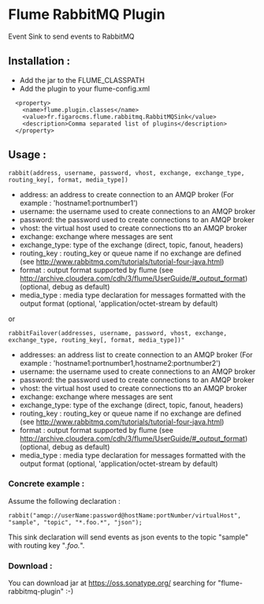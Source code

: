 # Flume RabbitMQ Plugin

Event Sink to send events to RabbitMQ

## Installation :

 * Add the jar to the FLUME_CLASSPATH
 * Add the plugin to your flume-config.xml

```
  <property>
    <name>flume.plugin.classes</name>                                         
    <value>fr.figarocms.flume.rabbitmq.RabbitMQSink</value>
    <description>Comma separated list of plugins</description>
  </property>
```

## Usage :

```
rabbit(address, username, password, vhost, exchange, exchange_type, routing_key[, format, media_type])

```

 * address: an address to create connection to an AMQP broker (For example : 'hostname1:portnumber1')
 * username: the username used to create connections to an AMQP broker
 * password: the password used to create connections to an AMQP broker
 * vhost: the virtual host used to create connections tto an AMQP broker
 * exchange: exchange where messages are sent
 * exchange_type: type of the exchange (direct, topic, fanout, headers)
 * routing_key : routing_key or queue name if no exchange are defined (see http://www.rabbitmq.com/tutorials/tutorial-four-java.html)
 * format : output format supported by flume (see http://archive.cloudera.com/cdh/3/flume/UserGuide/#_output_format) (optional, debug as default)
 * media_type : media type declaration for messages formatted with the output format (optional, 'application/octet-stream by default)

or

```
rabbitFailover(addresses, username, password, vhost, exchange, exchange_type, routing_key[, format, media_type])"

```

 * addresses: an address list to create connection to an AMQP broker (For example : 'hostname1:portnumber1,hostname2:portnumber2')
 * username: the username used to create connections to an AMQP broker
 * password: the password used to create connections to an AMQP broker
 * vhost: the virtual host used to create connections tto an AMQP broker
 * exchange: exchange where messages are sent
 * exchange_type: type of the exchange (direct, topic, fanout, headers)
 * routing_key : routing_key or queue name if no exchange are defined (see http://www.rabbitmq.com/tutorials/tutorial-four-java.html)
 * format : output format supported by flume (see http://archive.cloudera.com/cdh/3/flume/UserGuide/#_output_format) (optional, debug as default)
 * media_type : media type declaration for messages formatted with the output format (optional, 'application/octet-stream by default)

### Concrete example :

Assume the following declaration :

```
rabbit("amqp://userName:password@hostName:portNumber/virtualHost", "sample", "topic", "*.foo.*", "json");
```

This sink declaration will send events as json events to the topic "sample" with routing key "*.foo.*".


### Download :

You can download jar at https://oss.sonatype.org/ searching for "flume-rabbitmq-plugin" :-)
